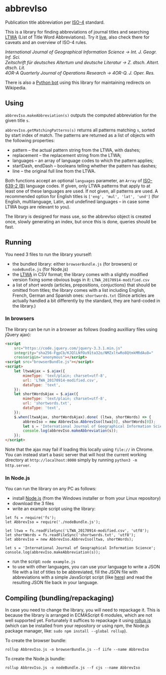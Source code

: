 # abbrevIso
Publication title abbreviation per [ISO-4](http://www.uai.cl/images/sitio/biblioteca/citas/ISO_4_1997en.pdf) standard.

This is a library for finding abbreviations of journal titles and searching [LTWA](http://www.issn.org/services/online-services/access-to-the-ltwa/) (List of Title Word Abbreviations).
Try it [live](https://marcinwrochna.github.io/abbrevIso/), also check there for caveats and an overview of ISO-4 rules.

_International Journal of Geographical Information Science → Int. J. Geogr. Inf. Sci._  
_Zeitschrift für deutsches Altertum und deutsche Literatur → Z. dtsch. Altert. dtsch. Lit._  
_4OR-A Quarterly Journal of Operations Research → 4OR-Q. J. Oper. Res._

There is also a [Python bot](wikiBot/README.md) using this library for maintaining redirects on Wikipedia.

## Using
`abbrevIso.makeAbbreviation(s)` outputs the computed abbreviation for the given title `s`.

`abbrevIso.getMatchingPatterns(s)` returns all patterns matching `s`, sorted by start index of match.
The patterns are returned as a list of objects with the following properties:
 * pattern – the actual pattern string from the LTWA, with dashes;
 * replacement – the replacement string from the LTWA;
 * languages – an array of language codes to which the pattern applies;
 * startDash, endDash – booleans telling whether the pattern has dashes;
 * line – the original full line from the LTWA.

Both functions accept an optional `languages` parameter, an `Array` of [ISO-639-2 (B)](https://www.loc.gov/standards/iso639-2/php/code_list.php) language codes. If given, only LTWA patterns that apply to at least one of these languages are used.
If not given, all patterns are used. A recommended option for English titles is `['eng', 'mul', 'lat', 'und']` (for English, multilanguage, Latin, and undefined languages – in case some LTWA bugs are relevant to you).

The library is designed for mass use, so the abbrevIso object is created once, slowly generating an index, but once this is done, queries should be fast.

## Running
You need 3 files to run the library yourself:
* the bundled library: either `browserBundle.js` (for browsers) or `nodeBundle.js` (for Node.js)
* the [LTWA](http://www.issn.org/services/online-services/access-to-the-ltwa/) in CSV format; the library comes with a slightly modified version fixing some obvious bugs in it: `LTWA_20170914-modified.csv`
* a list of _short words_ (articles, prepositions, conjuctions) that should be omitted from titles; the library comes with a list including English, French, German and Spanish ones: `shortwords.txt` (Since articles are actually handled a bit differently by the standard, they are hard-coded in the library.)

### In browsers
The library can be run in a browser as follows (loading auxilliary files using jQuery ajax):
```html
<script
	src="https://code.jquery.com/jquery-3.3.1.min.js"
	integrity="sha256-FgpCb/KJQlLNfOu91ta32o/NMZxltwRo8QtmkMRdAu8="
	crossorigin="anonymous"></script>
<script src="browserBundle.js"></script>
<script>
	let ltwaAjax = $.ajax({
		mimeType: 'text/plain; charset=utf-8',
		url: 'LTWA_20170914-modified.csv',
		dataType: 'text',
	});
	let shortWordsAjax = $.ajax({
		mimeType: 'text/plain; charset=utf-8',
		url: 'shortwords.txt',
		dataType: 'text',
	});
	$.when(ltwaAjax, shortWordsAjax).done( (ltwa, shortWords) => {
		abbrevIso = new AbbrevIso.AbbrevIso(ltwa[0], shortWords[0]);
		let s = 'International Journal of Geographical Information Science';
		console.log(abbrevIso.makeAbbreviation(s));
	});
</script>  
```
Note that the ajax may fail if loading this locally using `file://` in Chrome.
You can instead start a basic server that will host the current working directory at `http://localhost:8000` simply by running `python3 -m http.server`.

### In Node.js
You can run the library on any PC as follows:
* install [Node.js](https://nodejs.org/en/) (from the Windows installer or from your Linux repository)
* download the 3 files
* write an example script using the library:

```node
let fs = require('fs');
let AbbrevIso = require('./nodeBundle.js');

let ltwa = fs.readFileSync('LTWA_20170914-modified.csv', 'utf8');
let shortWords = fs.readFileSync('shortwords.txt', 'utf8');
let abbrevIso = new AbbrevIso.AbbrevIso(ltwa, shortWords);

let s = 'International Journal of Geographical Information Science';
console.log(abbrevIso.makeAbbreviation(s));
```
* run the script: `node example.js`
* to use with other languages, you can use your language to write a JSON file with a list of titles to be abbreviated, fill the JSON file with abbreviations with a simple JavaScript script (like [here](wikiBot/abbrevIsoBot.js)) and read the resulting JSON file back in your language.

## Compiling (bundling/repackaging)
In case you need to change the library, you will need to repackage it. 
This is because the library is arranged in ECMAScript 6 modules, which are not well supported yet.
Fortunately it suffices to repackage it using [rollup.js](https://rollupjs.org/) (which can be installed from your repository or using npm, the Node.js package manager, like: `sudo npm install --global rollup`).

To create the browser bundle:

`rollup AbbrevIso.js -o browserBundle.js --f iife --name AbbrevIso`

To create the Node.js bundle:

`rollup AbbrevIso.js -o nodeBundle.js --f cjs --name AbbrevIso`
